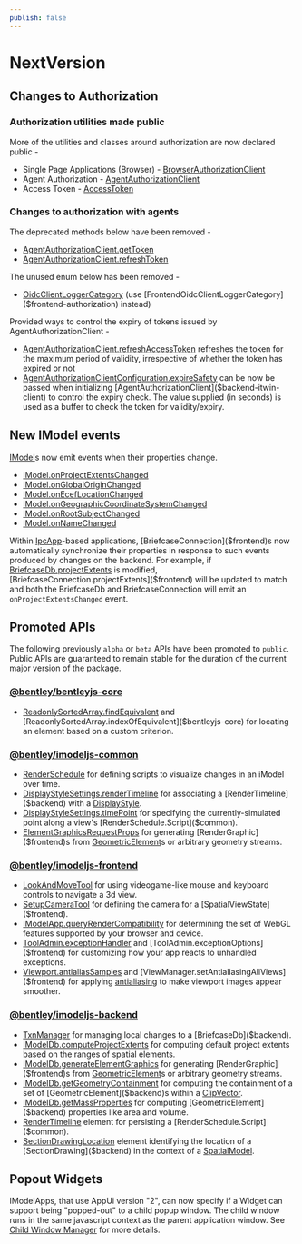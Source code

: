 ```yaml
---
publish: false
---
```

# NextVersion

## Changes to Authorization

### Authorization utilities made public

More of the utilities and classes around authorization are now declared public -

- Single Page Applications (Browser) - [BrowserAuthorizationClient]($frontend-authorization-client)
- Agent Authorization - [AgentAuthorizationClient]($backend-itwin-client)
- Access Token - [AccessToken]($itwin-client)

### Changes to authorization with agents

The deprecated methods below have been removed -

- [AgentAuthorizationClient.getToken]($backend-itwin-client)
- [AgentAuthorizationClient.refreshToken]($backend-itwin-client)

The unused enum below has been removed -

- [OidcClientLoggerCategory]($frontend-authorization) (use [FrontendOidcClientLoggerCategory]($frontend-authorization) instead)

Provided ways to control the expiry of tokens issued by AgentAuthorizationClient -

- [AgentAuthorizationClient.refreshAccessToken]($backend-itwin-client) refreshes the token for the maximum period of validity, irrespective of whether the token has expired or not
- [AgentAuthorizationClientConfiguration.expireSafety]($backend-itwin-client) can be now be passed when initializing [AgentAuthorizationClient]($backend-itwin-client) to control the expiry check. The value supplied (in seconds) is used as a buffer to check the token for validity/expiry.

## New IModel events

[IModel]($common)s now emit events when their properties change.

- [IModel.onProjectExtentsChanged]($common)
- [IModel.onGlobalOriginChanged]($common)
- [IModel.onEcefLocationChanged]($common)
- [IModel.onGeographicCoordinateSystemChanged]($common)
- [IModel.onRootSubjectChanged]($common)
- [IModel.onNameChanged]($common)

Within [IpcApp]($frontend)-based applications, [BriefcaseConnection]($frontend)s now automatically synchronize their properties in response to such events produced by changes on the backend. For example, if [BriefcaseDb.projectExtents]($backend) is modified, [BriefcaseConnection.projectExtents]($frontend) will be updated to match and both the BriefcaseDb and BriefcaseConnection will emit an `onProjectExtentsChanged` event.

## Promoted APIs

The following previously `alpha` or `beta` APIs have been promoted to `public`. Public APIs are guaranteed to remain stable for the duration of the current major version of the package.

### [@bentley/bentleyjs-core](https://www.itwinjs.org/reference/bentleyjs-core/)

- [ReadonlySortedArray.findEquivalent]($bentleyjs-core) and [ReadonlySortedArray.indexOfEquivalent]($bentleyjs-core) for locating an element based on a custom criterion.

### [@bentley/imodeljs-common](https://www.itwinjs.org/reference/imodeljs-common/)

- [RenderSchedule]($common) for defining scripts to visualize changes in an iModel over time.
- [DisplayStyleSettings.renderTimeline]($common) for associating a [RenderTimeline]($backend) with a [DisplayStyle]($backend).
- [DisplayStyleSettings.timePoint]($common) for specifying the currently-simulated point along a view's [RenderSchedule.Script]($common).
- [ElementGraphicsRequestProps]($common) for generating [RenderGraphic]($frontend)s from [GeometricElement]($backend)s or arbitrary geometry streams.

### [@bentley/imodeljs-frontend](https://www.itwinjs.org/reference/imodeljs-frontend/)

- [LookAndMoveTool]($frontend) for using videogame-like mouse and keyboard controls to navigate a 3d view.
- [SetupCameraTool]($frontend) for defining the camera for a [SpatialViewState]($frontend).
- [IModelApp.queryRenderCompatibility]($frontend) for determining the set of WebGL features supported by your browser and device.
- [ToolAdmin.exceptionHandler]($frontend) and [ToolAdmin.exceptionOptions]($frontend) for customizing how your app reacts to unhandled exceptions.
- [Viewport.antialiasSamples]($frontend) and [ViewManager.setAntialiasingAllViews]($frontend) for applying [antialiasing](https://en.wikipedia.org/wiki/Multisample_anti-aliasing) to make viewport images appear smoother.

### [@bentley/imodeljs-backend](https://www.itwinjs.org/reference/imodeljs-backend/)

- [TxnManager]($backend) for managing local changes to a [BriefcaseDb]($backend).
- [IModelDb.computeProjectExtents]($backend) for computing default project extents based on the ranges of spatial elements.
- [IModelDb.generateElementGraphics]($backend) for generating [RenderGraphic]($frontend)s from [GeometricElement]($backend)s or arbitrary geometry streams.
- [IModelDb.getGeometryContainment]($backend) for computing the containment of a set of [GeometricElement]($backend)s within a [ClipVector]($geometry-core).
- [IModelDb.getMassProperties]($backend) for computing [GeometricElement]($backend) properties like area and volume.
- [RenderTimeline]($backend) element for persisting a [RenderSchedule.Script]($common).
- [SectionDrawingLocation]($backend) element identifying the location of a [SectionDrawing]($backend) in the context of a [SpatialModel]($backend).

## Popout Widgets

IModelApps, that use AppUi version "2", can now specify if a Widget can support being "popped-out" to a child popup window. The child window runs in the same javascript context as the parent application window. See [Child Window Manager]($docs/learning/ui/framework/ChildWindows.md) for more details.
